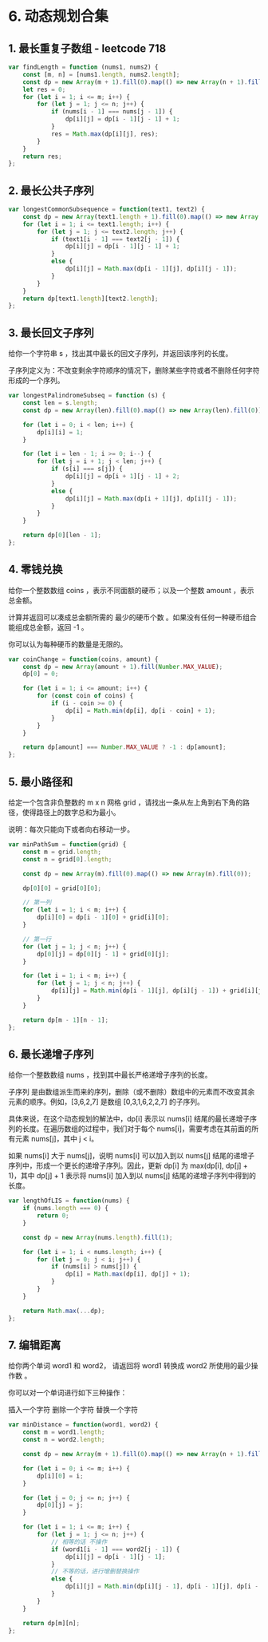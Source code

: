 # 6. 动态规划合集

## 1. 最长重复子数组 - leetcode 718

```javascript
var findLength = function (nums1, nums2) {
    const [m, n] = [nums1.length, nums2.length];
    const dp = new Array(m + 1).fill(0).map(() => new Array(n + 1).fill(0));
    let res = 0;
    for (let i = 1; i <= m; i++) {
        for (let j = 1; j <= n; j++) {
            if (nums[i - 1] === nums[j - 1]) {
                dp[i][j] = dp[i - 1][j - 1] + 1;
            }
            res = Math.max(dp[i][j], res);
        }
    }
    return res;
};
```

## 2. 最长公共子序列

```javascript
var longestCommonSubsequence = function(text1, text2) {
    const dp = new Array(text1.length + 1).fill(0).map(() => new Array(text2.length + 1).fill(0));
    for (let i = 1; i <= text1.length; i++) {
        for (let j = 1; j <= text2.length; j++) {
            if (text1[i - 1] === text2[j - 1]) {
                dp[i][j] = dp[i - 1][j - 1] + 1;
            }
            else {
                dp[i][j] = Math.max(dp[i - 1][j], dp[i][j - 1]);
            }
        }
    }
    return dp[text1.length][text2.length];
};

```

## 3. 最长回文子序列

给你一个字符串 s ，找出其中最长的回文子序列，并返回该序列的长度。

子序列定义为：不改变剩余字符顺序的情况下，删除某些字符或者不删除任何字符形成的一个序列。

```javascript
var longestPalindromeSubseq = function (s) {
    const len = s.length;
    const dp = new Array(len).fill(0).map(() => new Array(len).fill(0));

    for (let i = 0; i < len; i++) {
        dp[i][i] = 1;
    }

    for (let i = len - 1; i >= 0; i--) {
        for (let j = i + 1; j < len; j++) {
            if (s[i] === s[j]) {
                dp[i][j] = dp[i + 1][j - 1] + 2;
            }
            else {
                dp[i][j] = Math.max(dp[i + 1][j], dp[i][j - 1]);
            }
        }
    }

    return dp[0][len - 1];
};
```

## 4. 零钱兑换

给你一个整数数组 coins ，表示不同面额的硬币；以及一个整数 amount ，表示总金额。

计算并返回可以凑成总金额所需的 最少的硬币个数 。如果没有任何一种硬币组合能组成总金额，返回 -1 。

你可以认为每种硬币的数量是无限的。

```javascript
var coinChange = function(coins, amount) {
    const dp = new Array(amount + 1).fill(Number.MAX_VALUE);
    dp[0] = 0;

    for (let i = 1; i <= amount; i++) {
        for (const coin of coins) {
            if (i - coin >= 0) {
                dp[i] = Math.min(dp[i], dp[i - coin] + 1);
            }
        }
    }

    return dp[amount] === Number.MAX_VALUE ? -1 : dp[amount];
};
```


## 5. 最小路径和

给定一个包含非负整数的 m x n 网格 grid ，请找出一条从左上角到右下角的路径，使得路径上的数字总和为最小。

说明：每次只能向下或者向右移动一步。

```javascript
var minPathSum = function(grid) {
    const m = grid.length;
    const n = grid[0].length;

    const dp = new Array(m).fill(0).map(() => new Array(n).fill(0));

    dp[0][0] = grid[0][0];

    // 第一列
    for (let i = 1; i < m; i++) {
        dp[i][0] = dp[i - 1][0] + grid[i][0];
    }

    // 第一行
    for (let j = 1; j < n; j++) {
        dp[0][j] = dp[0][j - 1] + grid[0][j]; 
    }

    for (let i = 1; i < m; i++) {
        for (let j = 1; j < n; j++) {
            dp[i][j] = Math.min(dp[i - 1][j], dp[i][j - 1]) + grid[i][j];
        }
    }

    return dp[m - 1][n - 1];
};
```

## 6. 最长递增子序列

给你一个整数数组 nums ，找到其中最长严格递增子序列的长度。

子序列 是由数组派生而来的序列，删除（或不删除）数组中的元素而不改变其余元素的顺序。例如，[3,6,2,7] 是数组 [0,3,1,6,2,2,7] 的子序列。

具体来说，在这个动态规划的解法中，dp[i] 表示以 nums[i] 结尾的最长递增子序列的长度。在遍历数组的过程中，我们对于每个 nums[i]，需要考虑在其前面的所有元素 nums[j]，其中 j < i。

如果 nums[i] 大于 nums[j]，说明 nums[i] 可以加入到以 nums[j] 结尾的递增子序列中，形成一个更长的递增子序列。因此，更新 dp[i] 为 max(dp[i], dp[j] + 1)，其中 dp[j] + 1 表示将 nums[i] 加入到以 nums[j] 结尾的递增子序列中得到的长度。

```javascript
var lengthOfLIS = function(nums) {
    if (nums.length === 0) {
        return 0;
    }

    const dp = new Array(nums.length).fill(1);

    for (let i = 1; i < nums.length; i++) {
        for (let j = 0; j < i; j++) {
            if (nums[i] > nums[j]) {
                dp[i] = Math.max(dp[i], dp[j] + 1);
            }
        }
    }

    return Math.max(...dp);
};
```

## 7. 编辑距离

给你两个单词 word1 和 word2， 请返回将 word1 转换成 word2 所使用的最少操作数  。

你可以对一个单词进行如下三种操作：

插入一个字符
删除一个字符
替换一个字符

```javascript
var minDistance = function(word1, word2) {
    const m = word1.length;
    const n = word2.length;

    const dp = new Array(m + 1).fill(0).map(() => new Array(n + 1).fill(0));

    for (let i = 0; i <= m; i++) {
        dp[i][0] = i;
    }

    for (let j = 0; j <= n; j++) {
        dp[0][j] = j;
    }

    for (let i = 1; i <= m; i++) {
        for (let j = 1; j <= n; j++) {
            // 相等的话 不操作
            if (word1[i - 1] === word2[j - 1]) {
                dp[i][j] = dp[i - 1][j - 1];
            }
            // 不等的话，进行增删替换操作
            else {
                dp[i][j] = Math.min(dp[i][j - 1], dp[i - 1][j], dp[i - 1][j - 1]) + 1;
            }
        }
    }

    return dp[m][n];
};
```